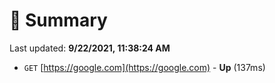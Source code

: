 # 📖 Summary
Last updated: **9/22/2021, 11:38:24 AM**

- `GET` [https://google.com](https://google.com) - **Up** (137ms)
